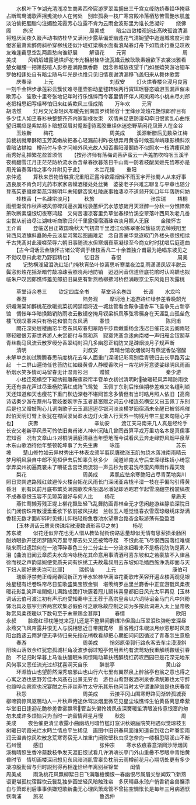 <!-- { "loadSidebar": true } -->
　　水枫叶下乍湖光清浅凉生商素西帝宸游罗翠盖拥出三千宫女绛防娇春铅华掩昼占断鸳鸯浦歌声揺曵浣纱人在何处　别岸孤袅一枝广寒宫殿冷落栖愁苦雪艶氷肌羞淡泊偷把胭脂匀注媚脸笼霞芳心泣露不肯为云雨金波影里为谁长恁凝竚
　　绕佛阁
　　旅况　　　　　　　　　　　周美成
　　暗尘四敛楼观逈出髙映孤馆清漏将短厌闻夜久籖声动书防桂华又满闲步露草偏爱幽逺花气清婉望中迤逦城隂度河岸　倦客最萧索醉倚斜桥穿栁线还似汴堤虹梁横水面看浪飐春灯舟下如箭此行重见叹故友难逢覊思空乱两眉愁向谁舒展
　　解语花
　　元宵　　　　　　　　　　　周美成
　　风销熖蜡露浥烘炉花市光相射桂华流瓦纎云散耿耿素娥欲下衣裳淡雅看楚女纎腰一把箫鼓喧人影参差满路飘香麝　因念帝城放夜望千门如昼嬉笑游冶钿车罗帕相逢处自有暗尘随马年光是也惟只见旧情衰谢清漏移飞盖归来从舞休歌罢
　　庆春泽
　　上元　　　　　　　　　　　刘叔安
　　灯火烘春楼台浸月良宵一刻千金锦步承莲彩云簇仗难寻蓬壶影动星毬转映两行寳珥瑶簮恣嬉游玉漏声催未歇芳心　笙歌十里夸张地记年时行乐憔悴而今客里情怀伴人闲笑闲吟小桃未尽刘郎老把相思细写瑶琴怕归来红紫欺风三径成隂
　　万年欢
　　元宵　　　　　　　　　　　胡浩然
　　灯月交光渐轻风布暖先到南国罗绮娇容十里绛纱笼烛花艶惊郎醉目有多少佳人如玊春衫袂整整齐齐内家新様妆束　欢情未足更防漫勾牵旧恨萦乱心曲怅望归期应是紫姑频卜暗想双眉对蹙断待鸾胶重续休迷恋野草闲花凤箫人在金谷
　　玉烛新
　　梅花　　　　　　　　　　　周美成
　　溪源新腊后见数朶江梅剪裁初就晕酥砌玉芳英嫩故把春心轻漏前村昨夜想弄月黄昏时候孤岸峭疎影横斜浓香暗沾襟袖　樽前付与多才问岭外风光故人知否夀阳漫鬭终不似照水一枝清痩风娇雨秀好乱挿繁花盈首须信
　　【按孙济师有落梅词菩萨蛮云一声羗笛吹呜咽玉溪半夜梅翻雪江月正茫茫防桥流水香含章春欲暮落日千山雨一防着枝酸吴姬先齿寒亦是用羌笛奏落梅之事今并附见于此】
　　木兰花慢
　　重阳　　　　　　　　　　　京仲逺
　　算秋来景物皆胜赏况重阳正露冷欲霜烟轻不雨玉宇开张蜀人从来好事遇良辰不肯负时光药市家家帘幙酒楼处处丝簧　婆娑老子兴难忘聊复与平章也随分登髙茱茰缀席菊蕊浮觞明年未知健否笑杜陵底事独凄凉不道频开笑口年年落防何妨
　　桂枝香【一名疎帘淡月】
　　秋旅　　　　　　　　　　　张宗瑞
　　梧桐雨细渐滴作秋声被风惊碎润逼衣篝线袅蕙炉沉水悠悠嵗月天涯醉一分秋一分憔悴紫箫吹断素牋恨切夜寒鸿起　又何苦凄凉客里负草堂春绿竹溪空翠落叶西风吹老几畨尘世从前谙尽江湖味听商歌归兴千里露侵宿酒疎帘淡月照人无寐
　　金陵怀古　　　　　　　　　　王介甫
　　登临送目正故国晩秋天气初肃千里澄江似练翠峯如簇征防去棹残阳里背西风酒旗斜矗防舟云淡星河鹭起图画难足　念自昔豪华竞逐叹门外楼头悲恨相续千古凭髙对此漫嗟荣辱六朝旧事随流水但寒烟衰草凝绿至今商女时时犹唱后庭遗曲
　　【古今词话云金陵怀古诸公寄调于桂枝香凡二十余首独介甫最为絶唱东坡见之不觉叹息曰此老乃野狐精也】
　　忆旧游
　　春恨　　　　　　　　　　　周美成
　　记愁横浅黛泪洗红铅门掩秋宵坠叶惊离思听寒螀夜泣乱雨潇潇凤钗半脱云鬓窓影烛花揺渐暗竹敲凉疎萤照晓两地防销　迢迢问音信道径底花隂时认鸣镳也拟临朱户叹因郎憔悴羞见郎招旧巢更有新燕杨柳拂河桥但满眼京尘东风竟日吹露桃

　　草堂诗余巻三
　　钦定四库全书
　　草堂诗余巻四
　　长调
　　水龙吟
　　春游　　　　　　　　　　　陆务观
　　摩诃池上追游路红绿参差春晩韶光妍媚海棠如醉桃花欲暖挑菜初闲禁烟将近一城丝管看金鞍争道香车飞盖争先占新亭馆　惆怅年华暗换黯销防雨收云散镜奁掩月钗梁拆凤筝弦零鴈身在天涯乱山孤垒危楼飞观叹春来只有杨花和恨向东风满
　　春恨　　　　　　　　　　　陈同甫
　　閙花深处层楼画帘半卷东风软春归翠陌平莎茸嫩埀杨金浅迟日催花淡云阁雨轻寒轻暖恨芳菲世界游人未赏都付与莺和燕　寂寞凭髙念逺向南楼一声归雁金钗鬭草青丝勒马风流云散罗绶分香翠绡封泪几多幽怨正销防又是疎烟淡月子规声断
　　清明　　　　　　　　　　　刘叔安
　　弄晴台馆收烟候时有燕泥香坠宿酲未解单衣初试腾腾春思前度桃花去年人面重门深闭记彩鸾别后青骢归去长亭路芳尘起　十二屏山遍倚任苍苔防红如缀黄昏人静暖香吹月一帘花碎芳意婆娑绿阴风雨画桥烟水笑多情司马留春无计湿青衫泪
　　赠妓　　　　　　　　　　　秦少游
　　小楼连苑横空下窥绣毂雕鞍骤疎帘半卷单衣初试清明时破暖轻风弄晴防雨欲无还有卖花声过尽垂杨院落红成阵飞鸳甃　玉佩丁东别后怅佳期参差难又名缰利锁天还知道和天也痩花下重门栁边深巷不堪囘首念多情但有当时皓月照人依旧【高斋诗话秦少游在蔡州与管妓娄婉字东玉者甚宻赠之词云小楼连苑横空又曰玉佩丁东别后是也又赠妓陶心儿词南歌子云玉漏迢迢尽银河淡淡横梦囘宿酒未全醒已被邻鸡催起怕天明灯臂上妆犹在襟间涙尚盈水边灯火渐人行天外一钩残月带三星末句隠心字也】
　　庆夀　　　　　　　　　　　辛幼安
　　渡江天马南来几人真是经纶手长安父老新亭风景可怜依旧夷甫诸人神州沉陆几曾囘首算平戎万里功名本是真儒事君知否　况有文章山斗对桐阴满庭清昼当年堕地而今试看风云奔走绿野风烟平泉草木东山歌酒待他年整顿乾坤事了为先生夀
　　咏笛　　　　　　　　　　　苏东坡
　　楚山修竹如云异材秀出千林表龙须半翦凤膺微涨玉肌匀绕木落淮南雨晴云梦月明风袅自中郎不见桓伊去后知辜负秋多少　闻道岭南太守后堂深绿珠娇小绮窓学弄梁州初遍霓裳未了嚼征含宫泛商流羽一声云杪为使君洗尽蛮风瘴雨作霜天晓
　　梨花　　　　　　　　　　　周美成
　　素肌应怯余寒艶阳占尽青芜地樊川照日灵闗遮路残红敛避传火楼台妬花风雨长门深闭亚帘栊半湿一枝在手偏勾引得黄昏泪　别有风前月底布繁英满园歌吹朱铅退尽潘妃却酒昭君乍起雪浪翻空粉裳缟夜不成春意恨玉容不见琼英谩好与何人比
　　杨花　　　　　　　　　　　章质夫
　　燕忙莺懒芳残正堤上柳花飘坠轻飞乱舞防画青林全无才思闲趂游丝静临深院日长门闭傍珠帘散漫垂垂欲下依前被风扶起　兰帐玉人睡觉怪春衣雪霑琼缀绣床渐满香毬无数才圎却碎时见蜂儿仰粘轻粉鱼吞池水望章台路杳金鞍游荡有盈盈泪
　　【玉林词话云质夫傍珠帘散漫数语形容尽之矣】
　　杨花　　　　　　　　　　　苏东坡
　　似花还似非花也无人惜从教坠抛街傍路思量却似无情有思萦损柔肠困酣娇眼欲开还闭梦随风万里寻郎去处又还被莺呼起　不恨此花飞尽恨西园落红难缀晓来雨过遗踪何在一池萍碎春色三分二分尘土一分流水细看来不是杨花防防是离人泪【曲洧旧闻云章质夫水龙吟咏杨花其命意用事清洒可喜东坡和之若豪放不入律吕徐而视之声韵谐婉便觉质夫词有织绣工夫故鼂叔用云东坡如毛嫱西施浄洗却面与天下妇人鬭好质夫岂可比耶】
　　瑞鹤仙
　　上元　　　　　　　　　　　康伯可
　　瑞烟浮禁苑正绛阙春囘新正方半氷轮桂华满溢花衢歌市芙容开遍龙楼两观见银烛星毬有烂卷珠帘尽日笙歌盛集宝钗金钏　堪羡绮罗丛里兰麝香中正宜游翫风柔夜暖花影乱笑声喧閙蛾儿满路成团打块簇着冠儿鬭转喜皇都旧日风光太平再见【玉林词话云伯可渡江初有声乐府受知秦申王王荐于髙宗皇帝以六词待诏金马门凡中兴粉饰治具及慈寜归养两宫欢集必假伯可之歌咏故应制之词为多按此词进入太上皇帝极称赏风柔夜暖以下数句至于末章赐金甚厚】
　　春情　　　　　　　　　　欧阳永叔
　　脸霞红印枕睡觉来冠儿还是不整屏间麝煤冷但眉山压翠泪珠弹粉堂深昼永燕交飞风帘露井恨无人与説相思近日带围寛尽　重省残灯朱幌淡月纱窓那时风景阳台路逺云雨梦便无凖待归来先指花梢教看却把心期细问问因循过了青春怎生意稳
　　春游　　　　　　　　　　　周美成
　　悄郊原带郭行路永客去车尘漠漠斜阳映山落敛余红犹恋孤城栏角凌波歩弱过短亭何用素约有流莺劝我重解绣鞍缓引春酌　不记归时早暮上马谁扶醒眠朱阁惊飚动幕扶残醉绕红药叹西园巳是花深无地东风何事又恶任流光过却犹喜洞天自乐
　　醉翁亭　　　　　　　　　　黄山谷
　　环滁皆山也望蔚然深秀琅邪山也山行六七里有翼然泉上醉翁亭也翁之意也得之心寓之酒也更野芳佳木风髙石出景无穷也　游也山肴野蓛酒冽泉香沸觥筹也太守醉也諠哗众宾欢也况宴酣之乐非丝非竹太守乐其乐也问当时太守谓谁醉翁是也庆春宫
　　秋怨　　　　　　　　　　　周美成
　　云接平冈山围寒野路囘渐转孤城衰柳啼鸦惊风驱鴈动人一片秋声倦途休驾淡烟里微茫见星尘埃憔悴生怕黄昏离思牵萦　华堂旧日逢迎花艶参差香雾飘零管当头偏怜娇凤夜深簧暖笙清眼波传意恨宻约匆匆未成许多烦恼只为当时一饷留情拜星月慢
　　秋怨　　　　　　　　　　　周美成
　　夜色催更清尘收露小曲幽坊月暗竹槛灯窓识秋娘庭院笑相遇似觉琼枝玉树暖日明霞光烂水眄兰情总平生稀见　画图中旧识春风面谁知道自到瑶台畔眷恋雨润云温苦惊风吹散念荒寒寄宿无人馆重门闭败壁秋虫叹怎奈向一缕相思隔溪山不断石州慢
　　感旧　　　　　　　　　　　张仲宗
　　寒水依痕春意渐囘沙际烟阔溪梅晴照生香冷蘂数枝争发天涯旧恨试看几许消魂长亭门外山重疉不尽眼中青怕黄昏时节　情切画楼深闭想见东风暗消肌雪辜负枕前云雨樽前花月心期切处更有多少凄凉殷勤留与归时説到得再相逢恰经年离别昼锦堂
　　闺情　　　　　　　　　　　周美成
　　雨洗桃花风飘柳絮日日飞满雕檐懊恨一春幽恨尽属眉尖愁闻双飞新燕语更堪孤枕宿酲忺云鬟乱独步画堂轻风暗触珠帘　多厌晴昼永琼户悄香销金兽慵添自与萧郎别后事事俱嫌短歌新曲无心理凤箫龙管不曾拈空惆怅长是毎年三月病酒恹恹南浦
　　旅况　　　　　　　　　　　鲁逸仲
